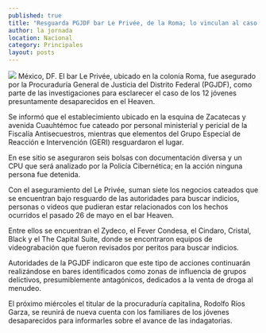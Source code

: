 ```yaml
---
published: true
title: "Resguarda PGJDF bar Le Privée, de la Roma; lo vinculan al caso 'Heaven'"
author: la jornada
location: Nacional
category: Principales
layout: posts
---
```


![](http://i.imgur.com/ypbxTKGm.jpg)
México, DF. El bar Le Privée, ubicado en la colonia Roma, fue asegurado por la Procuraduría General de Justicia del Distrito Federal (PGJDF), como parte de las investigaciones para esclarecer el caso de los 12 jóvenes presuntamente desaparecidos en el Heaven.

Se informó que el establecimiento ubicado en la esquina de Zacatecas y avenida Cuauhtémoc fue cateado por personal ministerial y pericial de la Fiscalía Antisecuestros, mientras que elementos del Grupo Especial de Reacción e Intervención (GERI) resguardaron el lugar.

En ese sitio se aseguraron seis bolsas con documentación diversa y un CPU que será analizado por la Policía Cibernética; en la acción ninguna persona fue detenida.

Con el aseguramiento del Le Privée, suman siete los negocios cateados que se encuentran bajo resguardo de las autoridades para buscar indicios, personas o videos que pudieran estar relacionados con los hechos ocurridos el pasado 26 de mayo en el bar Heaven.

Entre ellos se encuentran el Zydeco, el Fever Condesa, el Cindaro, Cristal, Black y el The Capital Suite, donde se encontraron equipos de videograbación que fueron revisados por peritos para buscar indicios.

Autoridades de la PGJDF indicaron que este tipo de acciones continuarán realizándose en bares identificados como zonas de influencia de grupos delictivos, presumiblemente antagónicos, dedicados a la venta de droga al menudeo.

El próximo miércoles el titular de la procuraduría capitalina, Rodolfo Ríos Garza, se reunirá de nueva cuenta con los familiares de los jóvenes desaparecidos para informarles sobre el avance de las indagatorias.
